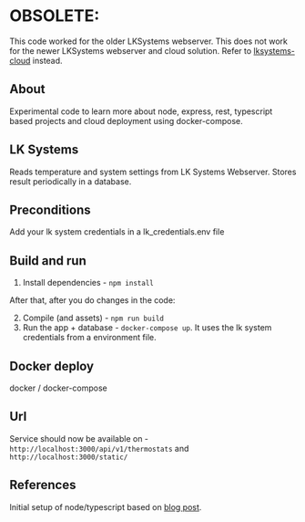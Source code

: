 
# OBSOLETE:
This code worked for the older LKSystems webserver. This does not work for the newer LKSystems webserver and cloud solution.
Refer to [lksystems-cloud](https://github.com/hellange/lksystems-cloud) instead.

## About

Experimental code to learn more about node, express, rest, typescript based projects and cloud deployment using docker-compose.

## LK Systems

Reads temperature and system settings from LK Systems Webserver.
Stores result periodically in a database.

## Preconditions
Add your lk system credentials in a lk_credentials.env file

## Build and run
1. Install dependencies - `npm install`

After that, after you do changes in the code:

2. Compile (and assets) - `npm run build`
3. Run the app + database - `docker-compose up`. It uses the lk system credentials from a environment file.

## Docker deploy
docker / docker-compose


## Url
Service should now be available on - `http://localhost:3000/api/v1/thermostats` and `http://localhost:3000/static/`

## References

Initial setup of node/typescript based on [blog post](http://mherman.org/blog/2016/11/05/developing-a-restful-api-with-node-and-typescript/#.WB3zyeErJE4).
